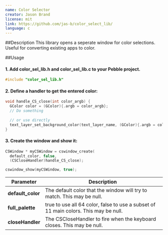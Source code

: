 ```yaml
---
name: Color Selector
creator: Jason Brand
license: mit
link: https://github.com/jas-b/color_select_lib/
language: c
---
```


##Description
This library opens a seperate window for color selections.
Useful for converting existing apps to color.

##Usage

#### 1. Add color_sel_lib.h and color_sel_lib.c to your Pebble project.
```c
#include "color_sel_lib.h"
```
#### 2. Define a handler to get the entered color:
```c
void handle_CS_close(int color_argb) {
  GColor color = (GColor){.argb = color_argb};
  // Do something
  
  // or use directly
  text_layer_set_background_color(text_layer_name, (GColor){.argb = color_argb});
}
```
#### 3. Create the window and show it:
```c
CSWindow * myCSWindow = cswindow_create(
  default_color, false, 
  (CSCloseHandler)handle_CS_close);

cswindow_show(myCSWindow, true);
```

|Parameter|Description|
|---|---|
|**default_color**|The default color that the window will try to match. This may be null.|
|**full_palette**|true to use all 64 color, false to use a subset of 11 main colors. This may be null.|
|**closeHandler**|The CSCloseHandler to fire when the keyboard closes. This may be null.|
